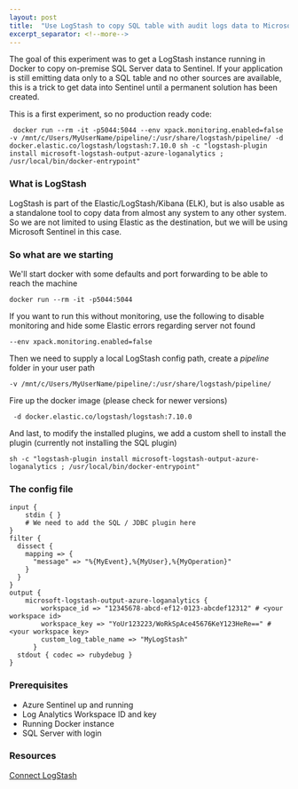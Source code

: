```yaml
---
layout: post
title:  "Use LogStash to copy SQL table with audit logs data to Microsoft Sentinel"
excerpt_separator: <!--more-->
---
```

The goal of this experiment was to get a LogStash instance running in Docker to copy on-premise SQL Server data to Sentinel. 
If your application is still emitting data only to a SQL table and no other sources are available, this is a trick to get data into Sentinel until a permanent solution has been created.

This is a first experiment, so no production ready code:
```
 docker run --rm -it -p5044:5044 --env xpack.monitoring.enabled=false -v /mnt/c/Users/MyUserName/pipeline/:/usr/share/logstash/pipeline/ -d docker.elastic.co/logstash/logstash:7.10.0 sh -c "logstash-plugin install microsoft-logstash-output-azure-loganalytics ; /usr/local/bin/docker-entrypoint"
``` 

<!--more-->
### What is LogStash
LogStash is part of the Elastic/LogStash/Kibana (ELK), but is also usable as a standalone tool to copy data from almost any system to any other system.
So we are not limited to using Elastic as the destination, but we will be using Microsoft Sentinel in this case.

### So what are we starting
We'll start docker with some defaults and port forwarding to be able to reach the machine
```
docker run --rm -it -p5044:5044 
```

If you want to run this without monitoring, use the following to disable monitoring and hide some Elastic errors regarding server not found 
``` 
--env xpack.monitoring.enabled=false 
```

Then we need to supply a local LogStash config path, create a *pipeline* folder in your user path
```
-v /mnt/c/Users/MyUserName/pipeline/:/usr/share/logstash/pipeline/ 
```
Fire up the docker image (please check for newer versions)
```
 -d docker.elastic.co/logstash/logstash:7.10.0 
```

And last, to modify the installed plugins, we add a custom shell to install the plugin (currently not installing the SQL plugin)
```
sh -c "logstash-plugin install microsoft-logstash-output-azure-loganalytics ; /usr/local/bin/docker-entrypoint"
```

### The config file
```
input { 
    stdin { } 
    # We need to add the SQL / JDBC plugin here
}
filter {
  dissect {
    mapping => {
      "message" => "%{MyEvent},%{MyUser},%{MyOperation}"
    }
  }
}
output {
    microsoft-logstash-output-azure-loganalytics {
        workspace_id => "12345678-abcd-ef12-0123-abcdef12312" # <your workspace id>
        workspace_key => "YoUr123223/WoRkSpAce45676KeY123HeRe==" # <your workspace key>
        custom_log_table_name => "MyLogStash"
      }
  stdout { codec => rubydebug }
}
```

### Prerequisites
 - Azure Sentinel up and running
 - Log Analytics Workspace ID and key
 - Running Docker instance
 - SQL Server with login

### Resources
[Connect LogStash](https://docs.microsoft.com/en-us/azure/sentinel/connect-logstash)
